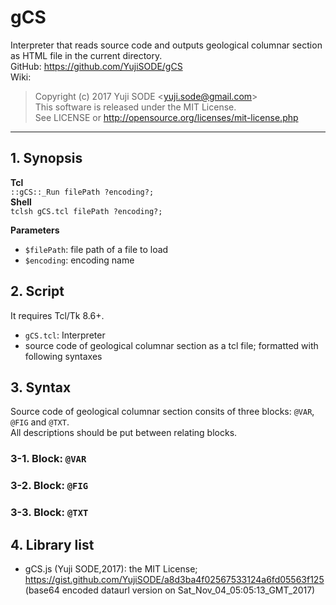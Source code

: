 # gCS
Interpreter that reads source code and outputs geological columnar section as HTML file in the current directory.  
GitHub: https://github.com/YujiSODE/gCS  
Wiki:
>Copyright (c) 2017 Yuji SODE \<yuji.sode@gmail.com\>  
>This software is released under the MIT License.  
>See LICENSE or http://opensource.org/licenses/mit-license.php
______
## 1. Synopsis
**Tcl**  
`::gCS::_Run filePath ?encoding?;`  
**Shell**  
`tclsh gCS.tcl filePath ?encoding?;`  

**Parameters**  
- `$filePath`: file path of a file to load
- `$encoding`: encoding name

## 2. Script
It requires Tcl/Tk 8.6+.
- `gCS.tcl`: Interpreter
- source code of geological columnar section as a tcl file; formatted with following syntaxes

## 3. Syntax
Source code of geological columnar section consits of three blocks: `@VAR`, `@FIG` and `@TXT`.  
All descriptions should be put between relating blocks.
### 3-1. Block: `@VAR`
### 3-2. Block: `@FIG`
### 3-3. Block: `@TXT`

## 4. Library list
- gCS.js (Yuji SODE,2017): the MIT License; https://gist.github.com/YujiSODE/a8d3ba4f02567533124a6fd05563f125  
  \(base64 encoded dataurl version on Sat_Nov_04_05:05:13_GMT_2017\)
  
